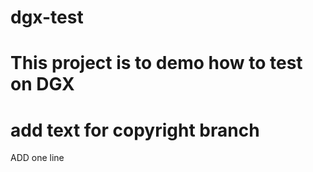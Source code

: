 # dgx-test
# This project is to demo how to test on DGX
# add text for copyright branch
ADD one line
